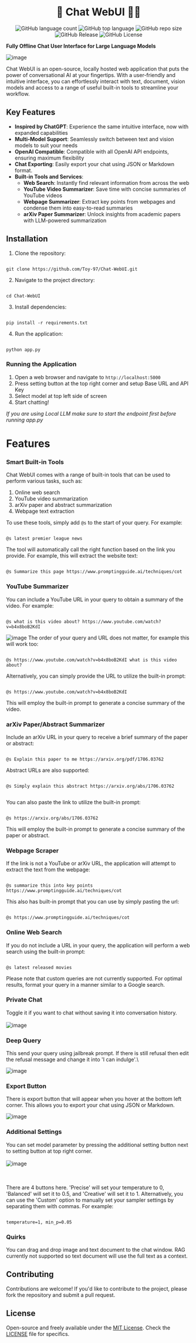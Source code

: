<h1 align="center">
  <strong>💫 Chat WebUI  🤖💫</strong>
</h1>

<p align="center">
  <img alt="GitHub language count" src="https://img.shields.io/github/languages/count/Toy-97/Chat-WebUI">
  <img alt="GitHub top language" src="https://img.shields.io/github/languages/top/Toy-97/Chat-WebUI">
  <img alt="GitHub repo size" src="https://img.shields.io/github/repo-size/Toy-97/Chat-WebUI">
  <img alt="GitHub Release" src="https://img.shields.io/github/v/release/Toy-97/Chat-WebUI">
  <img alt="GitHub License" src="https://img.shields.io/github/license/Toy-97/Chat-WebUI">
</p>




**Fully Offline Chat User Interface for Large Language Models**

![image](https://github.com/user-attachments/assets/39b795a5-f7e4-4b55-bf6b-6d380587e452)


Chat WebUI is an open-source, locally hosted web application that puts the power of conversational AI at your fingertips. With a user-friendly and intuitive interface, you can effortlessly interact with text, document, vision models and access to a range of useful built-in tools to streamline your workflow.



## Key Features

* **Inspired by ChatGPT**: Experience the same intuitive interface, now with expanded capabilities
* **Multi-Model Support**: Seamlessly switch between text and vision models to suit your needs
* **OpenAI Compatible**: Compatible with all OpenAI API endpoints, ensuring maximum flexibility
* **Chat Exporting**: Easily export your chat using JSON or Markdown format.
* **Built-in Tools and Services**:
  * **Web Search**: Instantly find relevant information from across the web
  * **YouTube Video Summarizer**: Save time with concise summaries of YouTube videos
  * **Webpage Summarizer**: Extract key points from webpages and condense them into easy-to-read summaries
  * **arXiv Paper Summarizer**: Unlock insights from academic papers with LLM-powered summarization



## Installation

1. Clone the repository:
```

git clone https://github.com/Toy-97/Chat-WebUI.git

```
2. Navigate to the project directory:
 ```

cd Chat-WebUI

```
3. Install dependencies:
```

pip install -r requirements.txt

```
4. Run the application:
```

python app.py

```

### Running the Application

1. Open a web browser and navigate to `http://localhost:5000`
2. Press setting button at the top right corner and setup Base URL and API Key
3. Select model at top left side of screen
4. Start chatting!

*If you are using Local LLM make sure to start the endpoint first before running app.py*


# Features

### Smart Built-in Tools
Chat WebUI comes with a range of built-in tools that can be used to perform various tasks, such as:
  
1. Online web search
2. YouTube video summarization
3. arXiv paper and abstract summarization
4. Webpage text extraction


To use these tools, simply add `@s` to the start of your query. For example:
```

@s latest premier league news

```
The tool will automatically call the right function based on the link you provide. For example, this will extract the website text:
```

@s Summarize this page https://www.promptingguide.ai/techniques/cot

```

### YouTube Summarizer
You can include a YouTube URL in your query to obtain a summary of the video. For example:


```

@s what is this video about? https://www.youtube.com/watch?v=b4x8boB2KdI

```
![image](https://github.com/user-attachments/assets/704e2f19-ee01-4b43-a314-eae8c3df04cb)
The order of your query and URL does not matter, for example this will work too:


```

@s https://www.youtube.com/watch?v=b4x8boB2KdI what is this video about? 

```
Alternatively, you can simply provide the URL to utilize the built-in prompt:
```

@s https://www.youtube.com/watch?v=b4x8boB2KdI

```
This will employ the built-in prompt to generate a concise summary of the video.

### arXiv Paper/Abstract Summarizer
Include an arXiv URL in your query to receive a brief summary of the paper or abstract:
```

@s Explain this paper to me https://arxiv.org/pdf/1706.03762

```
Abstract URLs are also supported:
```

@s Simply explain this abstract https://arxiv.org/abs/1706.03762


```

You can also paste the link to utilize the built-in prompt:

```

@s https://arxiv.org/abs/1706.03762

```
This will employ the built-in prompt to generate a concise summary of the paper or abstract.

### Webpage Scraper
If the link is not a YouTube or arXiv URL, the application will attempt to extract the text from the webpage:
```

@s summarize this into key points https://www.promptingguide.ai/techniques/cot

```
This also has built-in prompt that you can use by simply pasting the url:
```

@s https://www.promptingguide.ai/techniques/cot

```

### Online Web Search
If you do not include a URL in your query, the application will perform a web search using the built-in prompt:
```

@s latest released movies

```
Please note that custom queries are not currently supported. For optimal results, format your query in a manner similar to a Google search.

### Private Chat
Toggle it if you want to chat without saving it into conversation history. \
\
![image](https://github.com/user-attachments/assets/6505d914-bf4e-4405-9a98-ee85ca8aa24d)


### Deep Query
This send your query using jailbreak prompt. If there is still refusal then edit the refusal message and change it into 'I can indulge'.\

![image](https://github.com/user-attachments/assets/fd533678-aa98-449a-8570-edc532eceaa4)


### Export Button
There is export button that will appear when you hover at the bottom left corner. This allows you to export your chat using JSON or Markdown.

![image](https://github.com/user-attachments/assets/be796691-09d7-434b-84c0-f80389d68da3)

### Additional Settings
You can set model parameter by pressing the additional setting button next to setting button at top right corner.\
\
![image](https://github.com/user-attachments/assets/0f696fd8-22ce-4e03-a813-78a9b6a5adf0)


\
\
There are 4 buttons here. 'Precise' will set your temperature to 0, 'Balanced' will set it to 0.5, and 'Creative' will set it to 1. Alternatively, you can use the 'Custom' option to manually set your sampler settings by separating them with commas. For example:
```

temperature=1, min_p=0.05

```

### Quirks
You can drag and drop image and text document to the chat window. RAG currently not supported so text document will use the full text as a context.


## Contributing

Contributions are welcome! If you'd like to contribute to the project, please fork the repository and submit a pull request.

## License

Open-source and freely available under the [MIT License](https://opensource.org/licenses/MIT). Check the [LICENSE](LICENSE) file for specifics.
